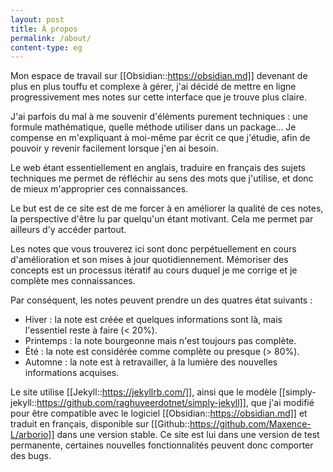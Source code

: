 ```yaml
---
layout: post
title: À propos
permalink: /about/
content-type: eg
---
```


Mon espace de travail sur [[Obsidian::https://obsidian.md]] devenant de plus en plus touffu et complexe à gérer, j'ai décidé de mettre en ligne progressivement mes notes sur cette interface que je trouve plus claire.

J'ai parfois du mal à me souvenir d'éléments purement techniques : une formule mathématique, quelle méthode utiliser dans un package... Je compense en m'expliquant à moi-même par écrit ce que j'étudie, afin de pouvoir y revenir facilement lorsque j'en ai besoin.

Le web étant essentiellement en anglais, traduire en français des sujets techniques me permet de réfléchir au sens des mots que j'utilise, et donc de mieux m'approprier ces connaissances.

Le but est de ce site est de me forcer à en améliorer la qualité de ces notes, la perspective d'être lu par quelqu'un étant motivant. Cela me permet par ailleurs d'y accéder partout.

Les notes que vous trouverez ici sont donc perpétuellement en cours d'amélioration et son mises à jour quotidiennement. Mémoriser des concepts est un processus itératif au cours duquel je me corrige et je complète mes connaissances. 

Par conséquent, les notes peuvent prendre un des quatres état suivants :

- Hiver : la note est créée et quelques informations sont là, mais l'essentiel reste à faire (< 20%).
- Printemps : la note bourgeonne mais n'est toujours pas complète.
- Été : la note est considérée comme complète ou presque (> 80%).
- Automne : la note est à retravailler, à la lumière des nouvelles informations acquises.

Le site utilise [[Jekyll::https://jekyllrb.com/]], ainsi que le modèle [[simply-jekyll::https://github.com/raghuveerdotnet/simply-jekyll]], que j'ai modifié pour être compatible avec le logiciel [[Obsidian::https://obsidian.md]] et traduit en français, disponible sur [[Github::https://github.com/Maxence-L/arborio]] dans une version stable. Ce site est lui dans une version de test permanente, certaines nouvelles fonctionnalités peuvent donc comporter des bugs.
